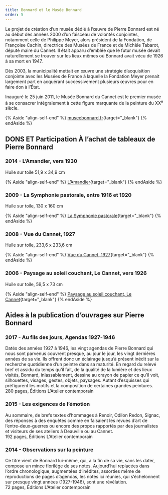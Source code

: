 ```yaml
---
title: Bonnard et le Musée Bonnard
order: 5
---
```


Le projet de création d’un musée dédié à l’œuvre de Pierre Bonnard est né au début des années 2000 d’un faisceau de volontés conjointes, notamment celle de Philippe Meyer, alors président de la Fondation, de Françoise Cachin, directrice des Musées de France et de Michèle Tabarot, député maire du Cannet. Il était apparu d’emblée que le futur musée devait naturellement se trouver sur les lieux mêmes où Bonnard avait vécu de 1926 à sa mort en 1947.

Dès 2003, la municipalité mettait en œuvre une stratégie d’acquisition conjointe avec les Musées de France à laquelle la Fondation Meyer prenait largement part en acquérant successivement plusieurs œuvres pour en faire don à l’État.

Inauguré le 25 juin 2011, le Musée Bonnard du Cannet est le premier musée à se consacrer intégralement à cette figure marquante de la peinture du XX<sup>e</sup> siècle.

{% Aside "align-self-end" %}
[museebonnard.fr](museebonnard.fr/index.php/fr){target="_blank"}
{% endAside %}


## DONS ET Participation À l’achat de tableaux de Pierre Bonnard

### 2014 - <span>L’Amandier, vers 1930</span>
Huile sur toile 51,9 x 34,9 cm

{% Aside "align-self-end" %}
  [L’Amandier](https://www.museebonnard.fr/index.php/fr/la-collection-du-musee/la-collection-en-ligne#/artwork/510000000000857?filters=category_query%3Atitles%3Aamandier&amp;page=1&amp;layout=grid&amp;sort=by_author){target="_blank"}
{% endAside %}

### 2009 - <span>La Symphonie pastorale, entre 1916 et 1920</span>

Huile sur toile, 130 x 160 cm

{% Aside "align-self-end" %}
[La Symphonie pastorale](https://www.musee-orsay.fr/en/artworks/la-symphonie-pastorale-152229){target="_blank"}
{% endAside %}


### 2008 - <span>Vue du Cannet, 1927</span>

Huile sur toile, 233,6 x 233,6 cm

{% Aside "align-self-end" %}
[Vue du Cannet, 1927](https://www.musee-orsay.fr/fr/oeuvres/vue-du-cannet-149609){target="_blank"}
{% endAside %}


### 2006 - <span>Paysage au soleil couchant, Le Cannet, vers 1926</span>

Huile sur toile, 59,5 x 73 cm

{% Aside "align-self-end" %}
[Paysage au soleil couchant, Le Cannet](https://www.musee-orsay.fr/fr/oeuvres/paysage-au-soleil-couchant-le-cannet-150032){target="_blank"}
{% endAside %}


## Aides à la publication d’ouvrages sur Pierre Bonnard


### 2017 - <span>Au fils des jours,  Agendas 1927-1946</span>
Datés des années 1927 à 1946, les vingt agendas de Pierre Bonnard qui nous sont parvenus couvrent presque, au jour le jour, les vingt dernières années de sa vie. Ils offrent donc un éclairage jusqu’à présent inédit sur la recherche quotidienne d’un peintre dans sa maturité. En regard du relevé bref et assidu du temps qu’il fait, de la qualité de la lumière et des lieux visités, Bonnard, inlassablement, dessine au crayon de papier ce qu’il voit, silhouettes, visages, gestes, objets, paysages. Autant d’esquisses qui préfigurent les motifs et la composition de certaines grandes peintures.<br>
280 pages, Éditions L’Atelier contemporain



### 2015 - <span>Les exigences de l’émotion</span>

Au sommaire, de brefs textes d’hommages à Renoir, Odilon Redon, Signac, des réponses à des enquêtes comme en faisaient les revues d’art de l’entre-deux-guerres ou encore des propos rapportés par des journalistes et visiteurs de ses ateliers à Deauville ou au Cannet.<br>
192 pages, Éditions L’Atelier contemporain


### 2014 - <span>Observations sur la peinture</span>

Ce titre vient de Bonnard lui-même, qui, à la fin de sa vie, sans les dater, compose un mince florilège de ses notes. Aujourd’hui replacées dans l’ordre chronologique, augmentées d’inédites, assorties même de reproductions de pages d’agendas, les notes ici réunies, qui s’échelonnent sur presque vingt années (1927-1946), sont une révélation.<br>
72 pages, Éditions L’Atelier contemporain
